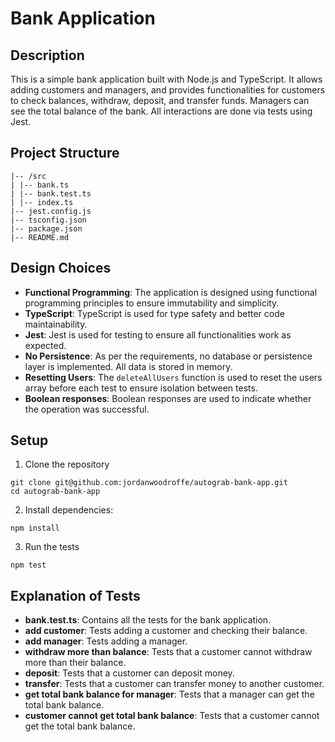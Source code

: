 # Bank Application

## Description

This is a simple bank application built with Node.js and TypeScript. It allows adding customers and managers, and provides functionalities for customers to check balances, withdraw, deposit, and transfer funds. Managers can see the total balance of the bank. All interactions are done via tests using Jest.

## Project Structure

```
|-- /src
| |-- bank.ts
| |-- bank.test.ts
| |-- index.ts
|-- jest.config.js
|-- tsconfig.json
|-- package.json
|-- README.md
```

## Design Choices

- **Functional Programming**: The application is designed using functional programming principles to ensure immutability and simplicity.
- **TypeScript**: TypeScript is used for type safety and better code maintainability.
- **Jest**: Jest is used for testing to ensure all functionalities work as expected.
- **No Persistence**: As per the requirements, no database or persistence layer is implemented. All data is stored in memory.
- **Resetting Users**: The `deleteAllUsers` function is used to reset the users array before each test to ensure isolation between tests.
- **Boolean responses**: Boolean responses are used to indicate whether the operation was successful.

## Setup

1. Clone the repository

```
git clone git@github.com:jordanwoodroffe/autograb-bank-app.git
cd autograb-bank-app
```

2. Install dependencies:

```
npm install
```

3. Run the tests

```
npm test
```

## Explanation of Tests

- **bank.test.ts**: Contains all the tests for the bank application.
- **add customer**: Tests adding a customer and checking their balance.
- **add manager**: Tests adding a manager.
- **withdraw more than balance**: Tests that a customer cannot withdraw more than their balance.
- **deposit**: Tests that a customer can deposit money.
- **transfer**: Tests that a customer can transfer money to another customer.
- **get total bank balance for manager**: Tests that a manager can get the total bank balance.
- **customer cannot get total bank balance**: Tests that a customer cannot get the total bank balance.
